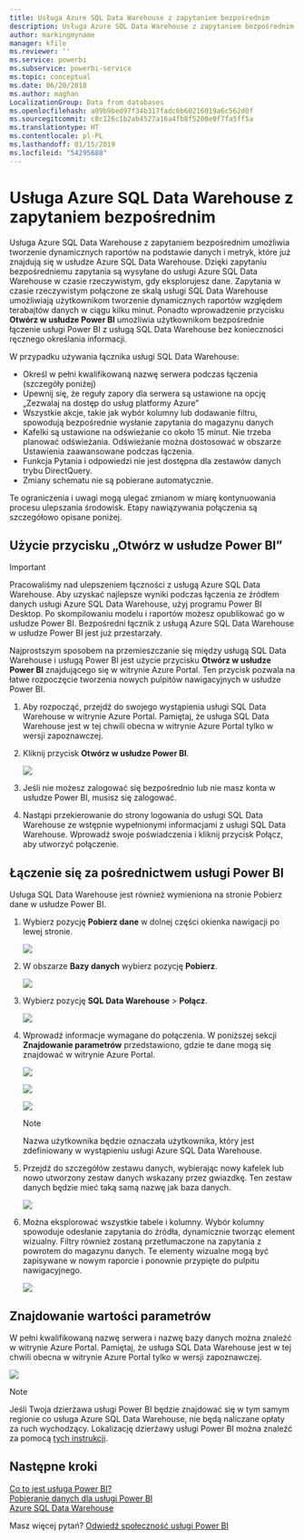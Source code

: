 ```yaml
---
title: Usługa Azure SQL Data Warehouse z zapytaniem bezpośrednim
description: Usługa Azure SQL Data Warehouse z zapytaniem bezpośrednim
author: markingmyname
manager: kfile
ms.reviewer: ''
ms.service: powerbi
ms.subservice: powerbi-service
ms.topic: conceptual
ms.date: 06/20/2018
ms.author: maghan
LocalizationGroup: Data from databases
ms.openlocfilehash: a09b9bed97f34b317fadc6b60216019a6c562d0f
ms.sourcegitcommit: c8c126c1b2ab4527a16a4fb8f5208e0f7fa5ff5a
ms.translationtype: HT
ms.contentlocale: pl-PL
ms.lasthandoff: 01/15/2019
ms.locfileid: "54295688"
---
```

# <a name="azure-sql-data-warehouse-with-directquery"></a>Usługa Azure SQL Data Warehouse z zapytaniem bezpośrednim
Usługa Azure SQL Data Warehouse z zapytaniem bezpośrednim umożliwia tworzenie dynamicznych raportów na podstawie danych i metryk, które już znajdują się w usłudze Azure SQL Data Warehouse. Dzięki zapytaniu bezpośredniemu zapytania są wysyłane do usługi Azure SQL Data Warehouse w czasie rzeczywistym, gdy eksplorujesz dane. Zapytania w czasie rzeczywistym połączone ze skalą usługi SQL Data Warehouse umożliwiają użytkownikom tworzenie dynamicznych raportów względem terabajtów danych w ciągu kilku minut. Ponadto wprowadzenie przycisku **Otwórz w usłudze Power BI** umożliwia użytkownikom bezpośrednie łączenie usługi Power BI z usługą SQL Data Warehouse bez konieczności ręcznego określania informacji.

W przypadku używania łącznika usługi SQL Data Warehouse:

* Określ w pełni kwalifikowaną nazwę serwera podczas łączenia (szczegóły poniżej)
* Upewnij się, że reguły zapory dla serwera są ustawione na opcję „Zezwalaj na dostęp do usług platformy Azure”
* Wszystkie akcje, takie jak wybór kolumny lub dodawanie filtru, spowodują bezpośrednie wysłanie zapytania do magazynu danych
* Kafelki są ustawione na odświeżanie co około 15 minut. Nie trzeba planować odświeżania.  Odświeżanie można dostosować w obszarze Ustawienia zaawansowane podczas łączenia.
* Funkcja Pytania i odpowiedzi nie jest dostępna dla zestawów danych trybu DirectQuery.
* Zmiany schematu nie są pobierane automatycznie.

Te ograniczenia i uwagi mogą ulegać zmianom w miarę kontynuowania procesu ulepszania środowisk. Etapy nawiązywania połączenia są szczegółowo opisane poniżej.

## <a name="using-the-open-in-power-bi-button"></a>Użycie przycisku „Otwórz w usłudze Power BI”

> [!Important]
> Pracowaliśmy nad ulepszeniem łączności z usługą Azure SQL Data Warehouse.  Aby uzyskać najlepsze wyniki podczas łączenia ze źródłem danych usługi Azure SQL Data Warehouse, użyj programu Power BI Desktop.  Po skompilowaniu modelu i raportów możesz opublikować go w usłudze Power BI.  Bezpośredni łącznik z usługą Azure SQL Data Warehouse w usłudze Power BI jest już przestarzały.
>

Najprostszym sposobem na przemieszczanie się między usługą SQL Data Warehouse i usługą Power BI jest użycie przycisku **Otwórz w usłudze Power BI** znajdującego się w witrynie Azure Portal. Ten przycisk pozwala na łatwe rozpoczęcie tworzenia nowych pulpitów nawigacyjnych w usłudze Power BI.

1. Aby rozpocząć, przejdź do swojego wystąpienia usługi SQL Data Warehouse w witrynie Azure Portal. Pamiętaj, że usługa SQL Data Warehouse jest w tej chwili obecna w witrynie Azure Portal tylko w wersji zapoznawczej.
2. Kliknij przycisk **Otwórz w usłudze Power BI**.
   
    ![](media/service-azure-sql-data-warehouse-with-direct-connect/openinpowerbi.png)
3. Jeśli nie możesz zalogować się bezpośrednio lub nie masz konta w usłudze Power BI, musisz się zalogować.
4. Nastąpi przekierowanie do strony logowania do usługi SQL Data Warehouse ze wstępnie wypełnionymi informacjami z usługi SQL Data Warehouse. Wprowadź swoje poświadczenia i kliknij przycisk Połącz, aby utworzyć połączenie.

## <a name="connecting-through-power-bi"></a>Łączenie się za pośrednictwem usługi Power BI
Usługa SQL Data Warehouse jest również wymieniona na stronie Pobierz dane w usłudze Power BI. 

1. Wybierz pozycję **Pobierz dane** w dolnej części okienka nawigacji po lewej stronie.  
   
    ![](media/service-azure-sql-data-warehouse-with-direct-connect/getdatabutton.png)
2. W obszarze **Bazy danych** wybierz pozycję **Pobierz**.
   
    ![](media/service-azure-sql-data-warehouse-with-direct-connect/databases.png)
3. Wybierz pozycję **SQL Data Warehouse** \> **Połącz**.
   
    ![](media/service-azure-sql-data-warehouse-with-direct-connect/azuresqldatawarehouseconnect.png)
4. Wprowadź informacje wymagane do połączenia. W poniższej sekcji **Znajdowanie parametrów** przedstawiono, gdzie te dane mogą się znajdować w witrynie Azure Portal.
   
    ![](media/service-azure-sql-data-warehouse-with-direct-connect/servername.png)
   
    ![](media/service-azure-sql-data-warehouse-with-direct-connect/servernamewithadvanced.png)
   
    ![](media/service-azure-sql-data-warehouse-with-direct-connect/username.png)
   
   > [!NOTE]
   > Nazwa użytkownika będzie oznaczała użytkownika, który jest zdefiniowany w wystąpieniu usługi Azure SQL Data Warehouse.
   > 
   > 
5. Przejdź do szczegółów zestawu danych, wybierając nowy kafelek lub nowo utworzony zestaw danych wskazany przez gwiazdkę. Ten zestaw danych będzie mieć taką samą nazwę jak baza danych.
   
    ![](media/service-azure-sql-data-warehouse-with-direct-connect/dataset2.png)
6. Można eksplorować wszystkie tabele i kolumny. Wybór kolumny spowoduje odesłanie zapytania do źródła, dynamicznie tworząc element wizualny. Filtry również zostaną przetłumaczone na zapytania z powrotem do magazynu danych. Te elementy wizualne mogą być zapisywane w nowym raporcie i ponownie przypięte do pulpitu nawigacyjnego.
   
    ![](media/service-azure-sql-data-warehouse-with-direct-connect/explore3.png)

## <a name="finding-parameter-values"></a>Znajdowanie wartości parametrów
W pełni kwalifikowaną nazwę serwera i nazwę bazy danych można znaleźć w witrynie Azure Portal. Pamiętaj, że usługa SQL Data Warehouse jest w tej chwili obecna w witrynie Azure Portal tylko w wersji zapoznawczej.

![](media/service-azure-sql-data-warehouse-with-direct-connect/azureportal.png)

> [!NOTE]
> Jeśli Twoja dzierżawa usługi Power BI będzie znajdować się w tym samym regionie co usługa Azure SQL Data Warehouse, nie będą naliczane opłaty za ruch wychodzący. Lokalizację dzierżawy usługi Power BI można znaleźć za pomocą [tych instrukcji](https://docs.microsoft.com/power-bi/service-admin-where-is-my-tenant-located).
>

## <a name="next-steps"></a>Następne kroki
[Co to jest usługa Power BI?](power-bi-overview.md)  
[Pobieranie danych dla usługi Power BI](service-get-data.md)  
[Azure SQL Data Warehouse](/azure/sql-data-warehouse/sql-data-warehouse-overview-what-is/)

Masz więcej pytań? [Odwiedź społeczność usługi Power BI](http://community.powerbi.com/)